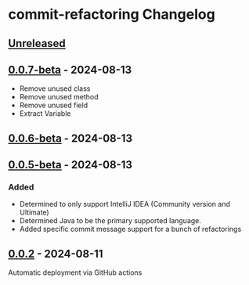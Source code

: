 <!-- Keep a Changelog guide -> https://keepachangelog.com -->

# commit-refactoring Changelog

## [Unreleased]

## [0.0.7-beta] - 2024-08-13

- Remove unused class
- Remove unused method
- Remove unused field
- Extract Variable

## [0.0.6-beta] - 2024-08-13

## [0.0.5-beta] - 2024-08-13

### Added

- Determined to only support IntelliJ IDEA (Community version and Ultimate)
- Determined Java to be the primary supported language.
- Added specific commit message support for a bunch of refactorings

## [0.0.2] - 2024-08-11

Automatic deployment via GitHub actions

[Unreleased]: https://github.com/nymann/commit-refactoring/compare/v0.0.7-beta...HEAD
[0.0.7-beta]: https://github.com/nymann/commit-refactoring/compare/v0.0.6-beta...v0.0.7-beta
[0.0.6-beta]: https://github.com/nymann/commit-refactoring/compare/v0.0.5-beta...v0.0.6-beta
[0.0.5-beta]: https://github.com/nymann/commit-refactoring/compare/v0.0.2...v0.0.5-beta
[0.0.2]: https://github.com/nymann/commit-refactoring/commits/v0.0.2
